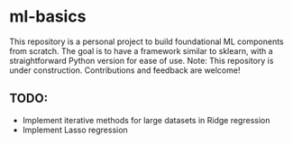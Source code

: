 # ml-basics

This repository is a personal project to build foundational ML components from scratch. The goal is to have a framework similar to sklearn, with a straightforward Python version for ease of use. Note: This repository is under construction. Contributions and feedback are welcome!

## TODO:

- Implement iterative methods for large datasets in Ridge regression
- Implement Lasso regression

